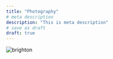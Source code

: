 ```yaml
---
title: "Photography"
# meta description
description: "This is meta description"
# save as draft
draft: true
---
```


![brighton](/images/china1.jpg)